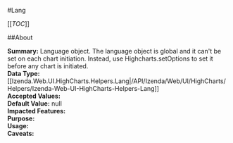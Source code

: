 #Lang

[[_TOC_]]

##About

**Summary:**  Language object. The language object is global and it can't be set on each chart initiation.  Instead, use Highcharts.setOptions to set it before any chart is initiated.   
**Data Type:** [[Izenda.Web.UI.HighCharts.Helpers.Lang|/API/Izenda/Web/UI/HighCharts/Helpers/Izenda-Web-UI-HighCharts-Helpers-Lang]]  
**Accepted Values:**   
**Default Value:** null  
**Impacted Features:**   
**Purpose:**   
**Usage:**   
**Caveats:**   

